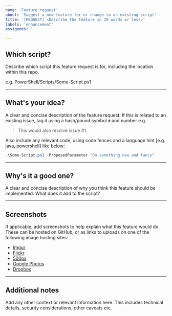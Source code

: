```yaml
---
name: 'Feature request'
about: 'Suggest a new feature for or change to an existing script'
title: '[REQUEST] <Describe the feature in 20 words or less>'
labels: 'enhancement'
assignees: ''

---
```


<!-- Leave the ## Headings and --- dividers in place; replace each paragraph with requested info -->
## Which script?

Describe which script this feature request is for, including the location within this repo.

e.g. PowerShell/Scripts/Some-Script.ps1

---

## What's your idea?

A clear and concise description of the feature request. If this is related to an existing issue, tag it using a hash/pound symbol `#` and number e.g.

> This would also resolve issue #1.

Also include any relevant code, using code fences and a language hint \[e.g. java, powershell] like below:

```powershell
.\Some-Script.ps1 -ProposedParameter "Do something new and fancy"
```

---

## Why's it a good one?

A clear and concise description of why you think this feature should be implemented. What does it add to the script?

---

## Screenshots

If applicable, add screenshots to help explain what this feature would do. These can be hosted on GitHub, or as links to uploads on one of the following image hosting sites:

- [Imgur](https://imgur.com/upload)
- [Flickr](https://flickr.com)
- [500px](https://500px.com)
- [Google Photos](https://photos.google.com/login)
- [Dropbox](https://www.dropbox.com)

---

## Additional notes

Add any other context or relevant information here. This includes technical details, security considerations, other caveats etc.
